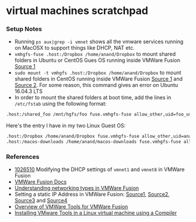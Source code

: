 # virtual machines scratchpad


### Setup Notes
- Running `ps aux|grep -i vmnet` shows all the vmware services running on MacOSX to support things like DHCP, NAT etc.
- `vmhgfs-fuse .host:/Dropbox /home/anand/Dropbox` to mount shared folders in Ubuntu or CentOS Gues OS running inside VMWare Fusion [Source 1](http://notesofaprogrammer.blogspot.com/2016/11/mounting-shared-directory-at-host-using.html)
- `sudo mount -t vmhgfs .host:/Dropbox /home/anand/Dropbox` to mount shared folders in CentOS running inside VMWare Fusion [Source 1](https://pubs.vmware.com/workstation-9/index.jsp#com.vmware.ws.using.doc/GUID-AB5C80FE-9B8A-4899-8186-3DB8201B1758.html) and [Source 2](https://askubuntu.com/questions/29284/how-do-i-mount-shared-folders-in-ubuntu-using-vmware-tools). For some reason, this command gives an error on Ubuntu 16.04.3 LTS
- In order to mount the shared folders at boot time, add the lines in `/etc/fstab` using the following format:

```bash
.host:/shared_foo /mnt/hgfs/foo fuse.vmhgfs-fuse allow_other,uid=foo_user,gid=foo_group,umask=022 0 0
```

Here's the entry I have in my two Linux Guest OS:

```bash
.host:/Dropbox /home/anand/Dropbox fuse.vmhgfs-fuse allow_other,uid=anand,gid=anand 0 0
.host:/macos-downloads /home/anand/macos-downloads fuse.vmhgfs-fuse allow_other,uid=anand,gid=anand 0 0
```


### References
- [1026510](https://kb.vmware.com/s/article/1026510) Modifying the DHCP settings of `vmnet1` and `vmnet8` in VMWare Fusion
- [VMWare Fusion Docs](https://docs.vmware.com/en/VMware-Fusion/index.html)
- [Understanding networking types in VMWare Fusion](https://kb.vmware.com/s/article/1022264?r=2&Quarterback.validateRoute=1&KM_Utility.getArticleData=1&KM_Utility.getGUser=1&KM_Utility.getArticleLanguage=1&KM_Utility.getArticle=1)
- Setting a static IP Address in VMWare Fusion: [Source1](https://willwarren.com/2015/04/02/set-static-ip-address-in-vmware-fusion-7/), [Source2](http://henokmikre.com/blog/2015/09/vmware-static-ip), [Source3](https://spin.atomicobject.com/2017/04/03/vmware-fusion-custom-virtual-networks/) and [Source4](https://www.craig-wright.com/2012/12/01/vmware-fusion-networking-tips-and-tricks/)
- [Overview of VMWare Tools for VMWare Fusion](https://kb.vmware.com/s/article/1022048?r=2&Quarterback.validateRoute=1&KM_Utility.getArticleData=1&KM_Utility.getGUser=1&KM_Utility.getArticleLanguage=1&KM_Utility.getArticle=1)
- [Installing VMware Tools in a Linux virtual machine using a Compiler](https://kb.vmware.com/s/article/1018414)

